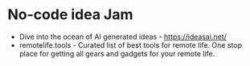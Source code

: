 # No-code idea Jam

* Dive into the ocean of AI generated ideas - https://ideasai.net/
* remotelife.tools - Curated list of best tools for remote life. One stop place for getting all gears and gadgets for your remote life.
